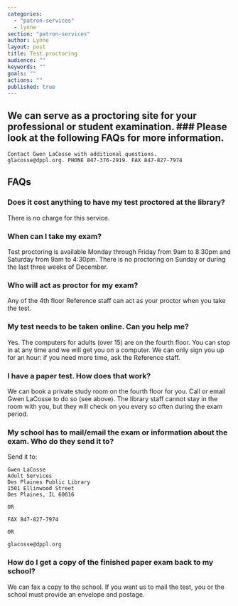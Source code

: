 ```yaml
---
categories: 
  - "patron-services"
  - lynne
section: "patron-services"
author: Lynne
layout: post
title: Test proctoring
audience: ""
keywords: ""
goals: ""
actions: ""
published: true
---
```


## We can serve as a proctoring site for your professional or student examination. ### Please look at the following FAQs for more information.

	Contact Gwen LaCosse with additional questions. 
	glacosse@dppl.org. PHONE 847-376-2919. FAX 847-827-7974 

## FAQs

### Does it cost anything to have my test proctored at the library?
There is no charge for this service. 

### When can I take my exam?
Test proctoring is available Monday through Friday from 9am to 8:30pm and Saturday from 9am to 4:30pm. There is no proctoring on Sunday or during the last three weeks of December.

### Who will act as proctor for my exam?
Any of the 4th floor Reference staff can act as your proctor when you take the test.

### My test needs to be taken online. Can you help me?
Yes. The computers for adults (over 15) are on the fourth floor. You can stop in at any time and we will get you on a computer. We can only sign you up for an hour: if you need more time, ask the Reference staff.

### I have a paper test. How does that work?
We can book a private study room on the fourth floor for you. Call or email Gwen LaCosse to do so (see above). The library staff cannot stay in the room with you, but they will check on you every so often during the exam period.

### My school has to mail/email the exam or information about the exam. Who do they send it to?
Send it to:

    Gwen LaCosse
    Adult Services
    Des Plaines Public Library
    1501 Ellinwood Street
    Des Plaines, IL 60016

    OR

    FAX 847-827-7974

    OR

    glacosse@dppl.org 


### How do I get a copy of the finished paper exam back to my school?
We can fax a copy to the school. If you want us to mail the test, you or the school must provide an envelope and postage. 
